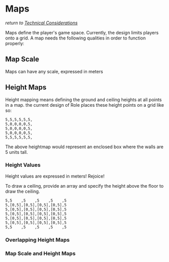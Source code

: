 # Maps
*return to [Technical Considerations](../README.md)*

Maps define the player's game space. Currently, the design limits players onto a grid. A map needs the following qualities in order to function properly:

## Map Scale
Maps can have any scale, expressed in meters

## Height Maps

Height mapping means defining the ground and ceiling heights at all points in a map. the current design of Role places these height points on a grid like so:

```
5,5,5,5,5,5,
5,0,0,0,0,5,
5,0,0,0,0,5,
5,0,0,0,0,5,
5,5,5,5,5,5,

```
The above heightmap would represent an enclosed box where the walls are 5 units tall.

### Height Values

Height values are expressed in meters! Rejoice!

To draw a ceiling, provide an array and specify the height above the floor to draw the ceiling.

```
5,5    ,5    ,5    ,5    ,5
5,[0,5],[0,5],[0,5],[0,5],5
5,[0,5],[0,5],[0,5],[0,5],5
5,[0,5],[0,5],[0,5],[0,5],5
5,[0,5],[0,5],[0,5],[0,5],5
5,[0,5],[0,5],[0,5],[0,5],5
5,5    ,5    ,5    ,5    ,5
```

### Overlapping Height Maps




### Map Scale and Height Maps
